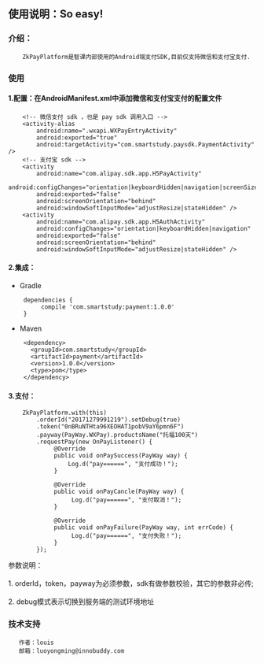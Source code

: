 ## 使用说明：So easy!

###  介绍：
 
        ZkPayPlatform是智课内部使用的Android端支付SDK,目前仅支持微信和支付宝支付.
        
###  使用
 
####  1.配置：在AndroidManifest.xml中添加微信和支付宝支付的配置文件
       
        <!-- 微信支付 sdk ，也是 pay sdk 调用入口 -->
        <activity-alias
            android:name=".wxapi.WXPayEntryActivity"
            android:exported="true"
            android:targetActivity="com.smartstudy.paysdk.PaymentActivity" />
        <!-- 支付宝 sdk -->
        <activity
            android:name="com.alipay.sdk.app.H5PayActivity"
            android:configChanges="orientation|keyboardHidden|navigation|screenSize"
            android:exported="false"
            android:screenOrientation="behind"
            android:windowSoftInputMode="adjustResize|stateHidden" />
        <activity
            android:name="com.alipay.sdk.app.H5AuthActivity"
            android:configChanges="orientation|keyboardHidden|navigation"
            android:exported="false"
            android:screenOrientation="behind"
            android:windowSoftInputMode="adjustResize|stateHidden" />
 
####  2.集成：
 
 * Gradle
  
        dependencies {
             compile 'com.smartstudy:payment:1.0.0'
        }
        
 * Maven
         
        <dependency>
          <groupId>com.smartstudy</groupId>
          <artifactId>payment</artifactId>
          <version>1.0.0</version>
          <type>pom</type>
        </dependency>
        
####  3.支付：
  
        ZkPayPlatform.with(this)
            .orderId("20171279991219").setDebug(true)
            .token("0nBRuNTHta96XEOHAT1pobV9aY6pmn6F")
            .payway(PayWay.WXPay).productsName("托福100天")
            .requestPay(new OnPayListener() {
                 @Override
                 public void onPaySuccess(PayWay way) {
                     Log.d("pay======", "支付成功！");
                 }
       
                 @Override
                 public void onPayCancle(PayWay way) {
                      Log.d("pay======", "支付取消！");
                 }
       
                 @Override
                 public void onPayFailure(PayWay way, int errCode) {
                      Log.d("pay======", "支付失败！");
                 }
            });
  参数说明：<br /><br />
     1. orderId，token，payway为必须参数，sdk有做参数校验，其它的参数非必传;<br /><br />
     2. debug模式表示切换到服务端的测试环境地址
    
###  技术支持
 
       作者：louis 
       邮箱：luoyongming@innobuddy.com